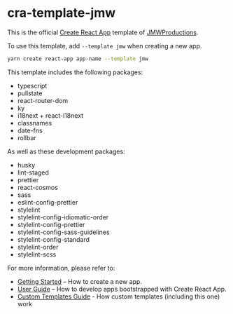 # cra-template-jmw

This is the official [Create React App](https://github.com/facebook/create-react-app) template of [JMWProductions](https://github.com/JMWProductions).

To use this template, add `--template jmw` when creating a new app.

```sh
yarn create react-app app-name --template jmw
```

This template includes the following packages:

- typescript
- pullstate
- react-router-dom
- ky
- i18next + react-i18next
- classnames
- date-fns
- rollbar

As well as these development packages:

- husky
- lint-staged
- prettier
- react-cosmos
- sass
- eslint-config-prettier
- stylelint
- stylelint-config-idiomatic-order
- stylelint-config-prettier
- stylelint-config-sass-guidelines
- stylelint-config-standard
- stylelint-order
- stylelint-scss

For more information, please refer to:

- [Getting Started](https://create-react-app.dev/docs/getting-started) – How to create a new app.
- [User Guide](https://create-react-app.dev) – How to develop apps bootstrapped with Create React App.
- [Custom Templates Guide](https://create-react-app.dev/docs/custom-templates/) - How custom templates (including this one) work
